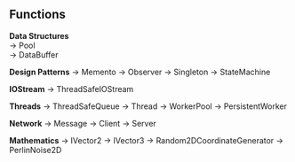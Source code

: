 <h2><b>Functions</b></h2>

<b>Data Structures</b>
<br />-> Pool
<br />-> DataBuffer

<b>Design Patterns</b>
-> Memento
-> Observer
-> Singleton
-> StateMachine

<b>IOStream</b>
-> ThreadSafeIOStream

<b>Threads</b>
-> ThreadSafeQueue
-> Thread
-> WorkerPool
-> PersistentWorker

<b>Network</b>
-> Message
-> Client
-> Server

<b>Mathematics</b>
-> IVector2
-> IVector3
-> Random2DCoordinateGenerator
-> PerlinNoise2D
